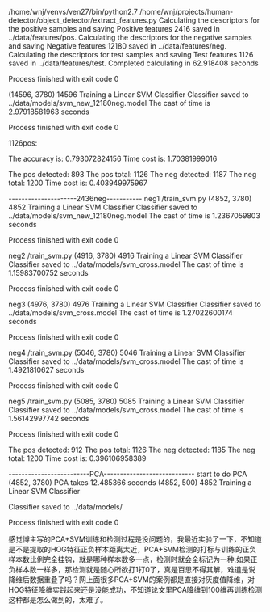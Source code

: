/home/wnj/venvs/ven27/bin/python2.7 /home/wnj/projects/human-detector/object_detector/extract_features.py
Calculating the descriptors for the positive samples and saving
Positive features 2416 saved in ../data/features/pos.
Calculating the descriptors for the negative samples and saving
Negative features 12180 saved in ../data/features/neg.
Calculating the descriptors for test samples and saving
Test features 1126 saved in ../data/features/test.
Completed calculating in 62.918408 seconds

Process finished with exit code 0


(14596, 3780) 14596
Training a Linear SVM Classifier
Classifier saved to ../data/models/svm_new_12180neg.model
The cast of time is 2.97918581963 seconds

Process finished with exit code 0


1126pos:

 The accuracy is:
0.793072824156
 Time cost is:
1.70381999016




 The pos detected:
893
 The pos total:
1126
 The neg detected:
1187
 The neg total:
1200
 Time cost is:
0.403949975967


---------------------2436neg-----------
neg1
/train_svm.py
(4852, 3780) 4852
Training a Linear SVM Classifier
Classifier saved to ../data/models/svm_new_12180neg.model
The cast of time is 1.2367059803 seconds

Process finished with exit code 0

neg2
/train_svm.py
(4916, 3780) 4916
Training a Linear SVM Classifier
Classifier saved to ../data/models/svm_cross.model
The cast of time is 1.15983700752 seconds

Process finished with exit code 0

neg3
(4976, 3780) 4976
Training a Linear SVM Classifier
Classifier saved to ../data/models/svm_cross.model
The cast of time is 1.27022600174 seconds

Process finished with exit code 0

neg4
/train_svm.py
(5046, 3780) 5046
Training a Linear SVM Classifier
Classifier saved to ../data/models/svm_cross.model
The cast of time is 1.4921810627 seconds

Process finished with exit code 0

neg5
/train_svm.py
(5085, 3780) 5085
Training a Linear SVM Classifier
Classifier saved to ../data/models/svm_cross.model
The cast of time is 1.56142997742 seconds

Process finished with exit code 0


 The pos detected:
912
 The pos total:
1126
 The neg detected:
1185
 The neg total:
1200
 Time cost is:
0.396106958389

-------------------------PCA----------------------------
start to do PCA
(4852, 3780)
PCA takes 12.485366 seconds
(4852, 500) 4852
Training a Linear SVM Classifier

Classifier saved to ../data/models/

Process finished with exit code 0

感觉博主写的PCA+SVM训练和检测过程是没问题的，我最近实验了一下，不知道是不是提取的HOG特征正负样本距离太近，PCA+SVM检测的打标与训练的正负样本数比例完全挂钩，就是哪种样本数多一点，检测时就会全标记为一种;如果正负样本数一样多，那检测就是随心所欲打1打0了，真是百思不得其解，难道是说降维后数据重叠了吗？网上面很多PCA+SVM的案例都是直接对灰度值降维，对HOG特征降维实践起来还是没能成功，不知道论文里PCA降维到100维再训练检测这种都是怎么做到的，太难了。

